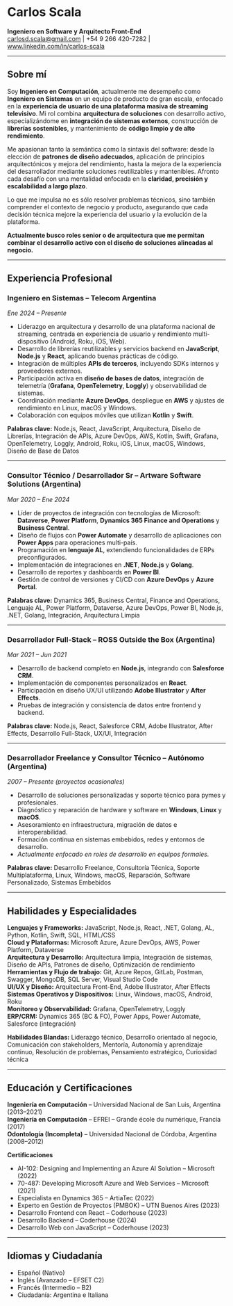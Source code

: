 # Carlos Scala

**Ingeniero en Software y Arquitecto Front-End**  
carlosd.scala@gmail.com | +54 9 266 420-7282 | www.linkedin.com/in/carlos-scala

---

## Sobre mí

Soy **Ingeniero en Computación**, actualmente me desempeño como **Ingeniero en Sistemas** en un equipo de producto de gran escala, enfocado en la **experiencia de usuario de una plataforma masiva de streaming televisivo**. Mi rol combina **arquitectura de soluciones** con desarrollo activo, especializándome en **integración de sistemas externos**, construcción de **librerías sostenibles**, y mantenimiento de **código limpio y de alto rendimiento**.

Me apasionan tanto la semántica como la sintaxis del software: desde la elección de **patrones de diseño adecuados**, aplicación de principios arquitectónicos y mejora del rendimiento, hasta la mejora de la experiencia del desarrollador mediante soluciones reutilizables y mantenibles. Afronto cada desafío con una mentalidad enfocada en la **claridad, precisión y escalabilidad a largo plazo**.

Lo que me impulsa no es sólo resolver problemas técnicos, sino también comprender el contexto de negocio y producto, asegurando que cada decisión técnica mejore la experiencia del usuario y la evolución de la plataforma.

**Actualmente busco roles senior o de arquitectura que me permitan combinar el desarrollo activo con el diseño de soluciones alineadas al negocio.**

---

## Experiencia Profesional

### Ingeniero en Sistemas – Telecom Argentina  
*Ene 2024 – Presente*  
- Liderazgo en arquitectura y desarrollo de una plataforma nacional de streaming, centrada en experiencia de usuario y rendimiento multi-dispositivo (Android, Roku, iOS, Web).  
- Desarrollo de librerías reutilizables y servicios backend en **JavaScript**, **Node.js** y **React**, aplicando buenas prácticas de código.  
- Integración de múltiples **APIs de terceros**, incluyendo SDKs internos y proveedores externos.  
- Participación activa en **diseño de bases de datos**, integración de telemetría (**Grafana**, **OpenTelemetry**, **Loggly**) y observabilidad de sistemas.  
- Coordinación mediante **Azure DevOps**, despliegue en **AWS** y ajustes de rendimiento en Linux, macOS y Windows.  
- Colaboración con equipos móviles que utilizan **Kotlin** y **Swift**.

**Palabras clave:** Node.js, React, JavaScript, Arquitectura, Diseño de Librerías, Integración de APIs, Azure DevOps, AWS, Kotlin, Swift, Grafana, OpenTelemetry, Loggly, Android, Roku, iOS, Linux, macOS, Windows, Diseño de Base de Datos

---

### Consultor Técnico / Desarrollador Sr – Artware Software Solutions (Argentina)  
*Mar 2020 – Ene 2024*  
- Líder de proyectos de integración con tecnologías de Microsoft: **Dataverse**, **Power Platform**, **Dynamics 365 Finance and Operations** y **Business Central**.  
- Diseño de flujos con **Power Automate** y desarrollo de aplicaciones con **Power Apps** para operaciones multi-país.  
- Programación en **lenguaje AL**, extendiendo funcionalidades de ERPs preconfigurados.  
- Implementación de integraciones en **.NET**, **Node.js** y **Golang**.  
- Desarrollo de reportes y dashboards en **Power BI**.  
- Gestión de control de versiones y CI/CD con **Azure DevOps** y **Azure Portal**.

**Palabras clave:** Dynamics 365, Business Central, Finance and Operations, Lenguaje AL, Power Platform, Dataverse, Azure DevOps, Power BI, Node.js, .NET, Golang, Integración, Arquitectura Limpia

---

### Desarrollador Full-Stack – ROSS Outside the Box (Argentina)  
*Mar 2021 – Jun 2021*  
- Desarrollo de backend completo en **Node.js**, integrando con **Salesforce CRM**.  
- Implementación de componentes personalizados en **React**.  
- Participación en diseño UX/UI utilizando **Adobe Illustrator** y **After Effects**.  
- Pruebas de integración y consistencia de datos entre frontend y backend.

**Palabras clave:** Node.js, React, Salesforce CRM, Adobe Illustrator, After Effects, Desarrollo Full-Stack, UX/UI, Integración

---

### Desarrollador Freelance y Consultor Técnico – Autónomo (Argentina)  
*2007 – Presente (proyectos ocasionales)*  
- Desarrollo de soluciones personalizadas y soporte técnico para pymes y profesionales.  
- Diagnóstico y reparación de hardware y software en **Windows**, **Linux** y **macOS**.  
- Asesoramiento en infraestructura, migración de datos e interoperabilidad.  
- Formación continua en sistemas embebidos, redes y entornos de desarrollo.  
- *Actualmente enfocado en roles de desarrollo en equipos formales.*

**Palabras clave:** Desarrollo Freelance, Consultoría Técnica, Soporte Multiplataforma, Linux, Windows, macOS, Reparación, Software Personalizado, Sistemas Embebidos

---

## Habilidades y Especialidades

**Lenguajes y Frameworks:** JavaScript, Node.js, React, .NET, Golang, AL, Python, Kotlin, Swift, SQL, HTML/CSS  
**Cloud y Plataformas:** Microsoft Azure, Azure DevOps, AWS, Power Platform, Dataverse  
**Arquitectura y Desarrollo:** Arquitectura limpia, Integración de sistemas, Diseño de APIs, Patrones de diseño, Optimización de rendimiento  
**Herramientas y Flujo de trabajo:** Git, Azure Repos, GitLab, Postman, Swagger, MongoDB, SQL Server, Visual Studio Code  
**UI/UX y Diseño:** Arquitectura Front-End, Adobe Illustrator, After Effects  
**Sistemas Operativos y Dispositivos:** Linux, Windows, macOS, Android, Roku  
**Monitoreo y Observabilidad:** Grafana, OpenTelemetry, Loggly  
**ERP/CRM:** Dynamics 365 (BC & FO), Power Apps, Power Automate, Salesforce (integración)

**Habilidades Blandas:** Liderazgo técnico, Desarrollo orientado al negocio, Comunicación con stakeholders, Mentoría, Autonomía y aprendizaje continuo, Resolución de problemas, Pensamiento estratégico, Curiosidad técnica

---

## Educación y Certificaciones

**Ingeniería en Computación** – Universidad Nacional de San Luis, Argentina (2013–2021)  
**Ingeniería en Computación** – EFREI – Grande école du numérique, Francia (2017)  
**Odontología (Incompleta)** – Universidad Nacional de Córdoba, Argentina (2008–2012)

**Certificaciones**  
- AI-102: Designing and Implementing an Azure AI Solution – Microsoft (2022)  
- 70-487: Developing Microsoft Azure and Web Services – Microsoft (2021)  
- Especialista en Dynamics 365 – ArtiaTec (2022)  
- Experto en Gestión de Proyectos (PMBOK) – UTN Buenos Aires (2023)  
- Desarrollo Frontend con React – Coderhouse (2023)  
- Desarrollo Backend – Coderhouse (2024)  
- Desarrollo Web con JavaScript – Coderhouse (2023)

---

## Idiomas y Ciudadanía

- Español (Nativo)  
- Inglés (Avanzado – EFSET C2)  
- Francés (Intermedio – B2)  
- Ciudadanía: Argentina e Italiana
